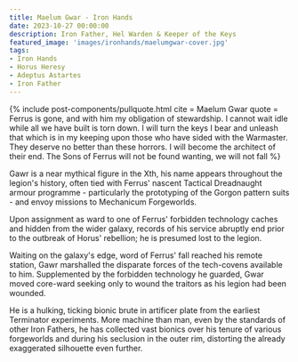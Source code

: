 ```yaml
---
title: Maelum Gwar - Iron Hands
date: 2023-10-27 00:00:00
description: Iron Father, Hel Warden & Keeper of the Keys
featured_image: 'images/ironhands/maelumgwar-cover.jpg'
tags:
- Iron Hands
- Horus Heresy
- Adeptus Astartes
- Iron Father
---
```


 {% include post-components/pullquote.html
	cite = Maelum Gwar
	quote = Ferrus is gone, and with him my obligation of stewardship. I cannot wait idle while all we have built is torn down. I will turn the keys I bear and unleash that which is in my keeping upon those who have sided with the Warmaster. They deserve no better than these horrors. I will become the architect of their end. The Sons of Ferrus will not be found wanting, we will not fall
%}

Gawr is a near mythical figure in the Xth, his name appears throughout the legion's history, often tied with Ferrus' nascent Tactical Dreadnaught armour programme - particularly the prototyping of the Gorgon pattern suits - and envoy missions to Mechanicum Forgeworlds.

Upon assignment as ward to one of Ferrus' forbidden technology caches and hidden from the wider galaxy, records of his service abruptly end prior to the outbreak of Horus' rebellion; he is presumed lost to the legion. 

Waiting on the galaxy's edge, word of Ferrus' fall reached his remote station, Gawr marshalled the disparate forces of the tech-covens available to him. Supplemented by the forbidden technology he guarded, Gwar moved core-ward seeking only to wound the traitors as his legion had been wounded. 

He is a hulking, ticking bionic brute in artificer plate from the earliest Terminator experiments. More machine than man, even by the standards of other Iron Fathers, he has collected vast bionics over his tenure of various forgeworlds and during his seclusion in the outer rim, distorting the already exaggerated silhouette even further.

